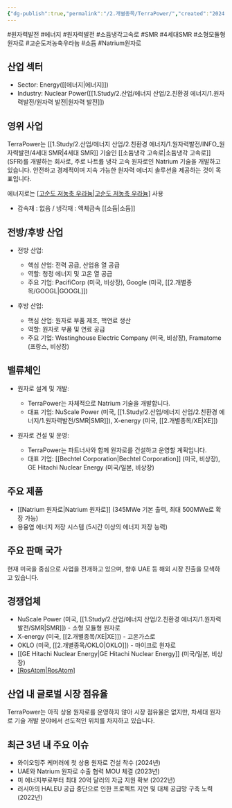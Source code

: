 ```yaml
---
{"dg-publish":true,"permalink":"/2.개별종목/TerraPower/","created":"2024-11-19T21:00:23.380+09:00","updated":"2025-06-03T20:06:01.586+09:00"}
---
```


#원자력발전 #에너지 #원자력발전 #소듐냉각고속로 #SMR #4세대SMR  #소형모듈형원자로 #고순도저농축우라늄 #소듐 #Natrium원자로

## 산업 섹터

- Sector: Energy([[에너지\|에너지]])
- Industry: Nuclear Power([[1.Study/2.산업/에너지 산업/2.친환경 에너지/1.원자력발전/원자력 발전\|원자력 발전]])

## 영위 사업

TerraPower는 [[1.Study/2.산업/에너지 산업/2.친환경 에너지/1.원자력발전/INFO_원자력발전/4세대 SMR\|4세대 SMR]] 기술인 [[소듐냉각 고속로\|소듐냉각 고속로]] (SFR)를 개발하는 회사로, 주로 나트륨 냉각 고속 원자로인 Natrium 기술을 개발하고 있습니다. 안전하고 경제적이며 지속 가능한 원자력 에너지 솔루션을 제공하는 것이 목표입니다.

에너지로는 [[고순도 저농축 우라늄\|고순도 저농축 우라늄]](HALEU) 사용

- 감속재 : 없음 / 냉각재 : 액체금속 [[소듐\|소듐]] 

## 전방/후방 산업

- 전방 산업:
    
    - 핵심 산업: 전력 공급, 산업용 열 공급
    - 역할: 청정 에너지 및 고온 열 공급
    - 주요 기업: PacifiCorp (미국, 비상장), Google (미국, [[2.개별종목/GOOGL\|GOOGL]])
    
- 후방 산업:
    
    - 핵심 산업: 원자로 부품 제조, 핵연료 생산
    - 역할: 원자로 부품 및 연료 공급
    - 주요 기업: Westinghouse Electric Company (미국, 비상장), Framatome (프랑스, 비상장)
    

## 밸류체인

- 원자로 설계 및 개발:
    
    - TerraPower는 자체적으로 Natrium 기술을 개발합니다.
    - 대표 기업: NuScale Power (미국, [[1.Study/2.산업/에너지 산업/2.친환경 에너지/1.원자력발전/SMR\|SMR]]), X-energy (미국, [[2.개별종목/XE\|XE]])
    
- 원자로 건설 및 운영:
    
    - TerraPower는 파트너사와 함께 원자로를 건설하고 운영할 계획입니다.
    - 대표 기업: [[Bechtel Corporation\|Bechtel Corporation]] (미국, 비상장), GE Hitachi Nuclear Energy (미국/일본, 비상장)
    

## 주요 제품

- [[Natrium 원자로\|Natrium 원자로]] (345MWe 기본 출력, 최대 500MWe로 확장 가능)
- 용융염 에너지 저장 시스템 (5시간 이상의 에너지 저장 능력)

## 주요 판매 국가

현재 미국을 중심으로 사업을 전개하고 있으며, 향후 UAE 등 해외 시장 진출을 모색하고 있습니다.

## 경쟁업체

- NuScale Power (미국, [[1.Study/2.산업/에너지 산업/2.친환경 에너지/1.원자력발전/SMR\|SMR]]) - 소형 모듈형 원자로
- X-energy (미국, [[2.개별종목/XE\|XE]]) - 고온가스로
- OKLO (미국, [[2.개별종목/OKLO\|OKLO]]) - 마이크로 원자로
- [[GE Hitachi Nuclear Energy\|GE Hitachi Nuclear Energy]] (미국/일본, 비상장)
- [[RosAtom\|RosAtom]](러시아)

## 산업 내 글로벌 시장 점유율

TerraPower는 아직 상용 원자로를 운영하지 않아 시장 점유율은 없지만, 차세대 원자로 기술 개발 분야에서 선도적인 위치를 차지하고 있습니다.

## 최근 3년 내 주요 이슈

- 와이오밍주 케머러에 첫 상용 원자로 건설 착수 (2024년)
- UAE와 Natrium 원자로 수출 협력 MOU 체결 (2023년)
- 미 에너지부로부터 최대 20억 달러의 자금 지원 확보 (2022년)
- 러시아의 HALEU 공급 중단으로 인한 프로젝트 지연 및 대체 공급망 구축 노력 (2022년)